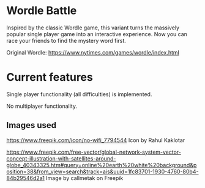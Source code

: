 # Wordle Battle

Inspired by the classic Wordle game, this variant turns the massively popular single player game into an interactive experience. Now you can race your friends to find the mystery word first.

Original Wordle: https://www.nytimes.com/games/wordle/index.html

# Current features

Single player functionality (all difficulties) is implemented.

No multiplayer functionality.

## Images used

https://www.freepik.com/icon/no-wifi_7794544 Icon by Rahul Kaklotar

https://www.freepik.com/free-vector/global-network-system-vector-concept-illustration-with-satellites-around-globe_40343325.htm#query=online%20earth%20white%20background&position=38&from_view=search&track=ais&uuid=1fc83701-1930-4760-80b4-84b29546d2a1 Image by callmetak on Freepik